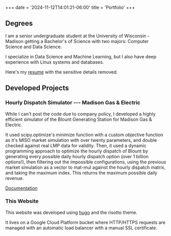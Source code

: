 +++
date = '2024-11-12T14:01:21-06:00'
title = 'Portfolio'
+++

## Degrees

I am a senior undergraduate student at the University of Wisconsin - Madison getting a Bachelor's of Science with two majors: Computer Science and Data Science. 

I specialize in Data Science and Machine Learning, but I also have deep experience with Linux systems and databases. 

Here's my <a href="/resume_nodetails.pdf" download="/resume_nodetails.pdf">resume</a> with the sensitive details removed. 

## Developed Projects

### Hourly Dispatch Simulator --- Madison Gas & Electric
While I can't post the code due to company policy, I developed a highly efficient simulator of the Blount Generating Station for Madison Gas & Electric. 

It used scipy.optimize's minimize function with a custom objective function as it's MISO market simulation with over twenty parameters, and double checked against real LMP data for validity. Then, it used a dynamic programming approach to optimize the hourly dispatch of Blount by generating every possible daily hourly dispatch option (over 1 billion options!), then filtering out the impossible configurations, using the previous market simulation as a vector to mat-mul against the hourly dispatch matrix, and taking the maximum index. This returns the maximum possible daily revenue. 

<a href="/MarketSimulatorDocs.md" download="/MarketSimulatorDocs.md">Documentation</a>

### This Website

This website was developed using <a href="https://gohugo.io">hugo</a> and the risotto theme. 

It lives on a Google Cloud Platform bucket where HTTP/HTTPS requests are managed with an automatic load balancer with a manual SSL certificate. 
